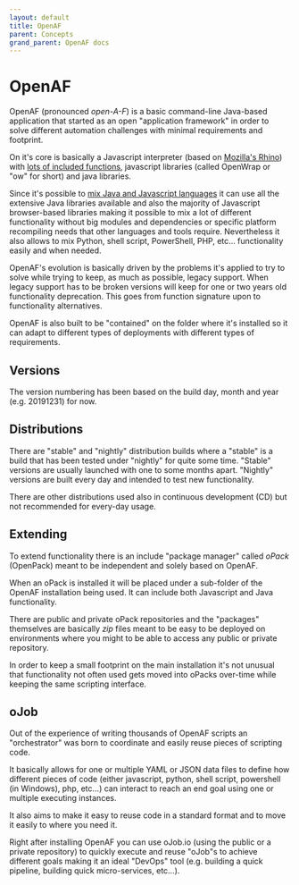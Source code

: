 ```yaml
---
layout: default
title: OpenAF
parent: Concepts
grand_parent: OpenAF docs
---
```


# OpenAF

OpenAF (pronounced _open-A-F_) is a basic command-line Java-based application that started as an open "application framework" in order to solve different automation challenges with minimal requirements and footprint.

On it's core is basically a Javascript interpreter (based on [Mozilla's Rhino](https://github.com/mozilla/rhino)) with [lots of included functions](javascript2oaf.md), javascript libraries (called OpenWrap or "ow" for short) and java libraries.

Since it's possible to [mix Java and Javascript languages](java.md) it can use all the extensive Java libraries available and also the majority of Javascript browser-based libraries making it possible to mix a lot of different functionality without big modules and dependencies or specific platform recompiling needs that other languages and tools require. Nevertheless it also allows to mix Python, shell script, PowerShell, PHP, etc... functionality easily and when needed.

OpenAF's evolution is basically driven by the problems it's applied to try to solve while trying to keep, as much as possible, legacy support. When legacy support has to be broken versions will keep for one or two years old functionality deprecation. This goes from function signature upon to functionality alternatives.

OpenAF is also built to be "contained" on the folder where it's installed so it can adapt to different types of deployments with different types of requirements.

## Versions

The version numbering has been based on the build day, month and year (e.g. 20191231) for now.

## Distributions 

There are "stable" and "nightly" distribution builds where a "stable" is a build that has been tested under "nightly" for quite some time. "Stable" versions are usually launched with one to some months apart. "Nightly" versions are built every day and intended to test new functionality.

There are other distributions used also in continuous development (CD) but not recommended for every-day usage.

## Extending

To extend functionality there is an include "package manager" called _oPack_ (OpenPack) meant to be independent and solely based on OpenAF.

When an oPack is installed it will be placed under a sub-folder of the OpenAF installation being used. It can include both Javascript and Java functionality.

There are public and private oPack repositories and the "packages" themselves are basically _zip_ files meant to be easy to be deployed on environments where you might to be able to access any public or private repository.

In order to keep a small footprint on the main installation it's not unusual that functionality not often used gets moved into oPacks over-time while keeping the same scripting interface.

## oJob

Out of the experience of writing thousands of OpenAF scripts an "orchestrator" was born to coordinate and easily reuse pieces of scripting code. 

It basically allows for one or multiple YAML or JSON data files to define how different pieces of code (either javascript, python, shell script, powershell (in Windows), php, etc...) can interact to reach an end goal using one or multiple executing instances.

It also aims to make it easy to reuse code in a standard format and to move it easily to where you need it.

Right after installing OpenAF you can use oJob.io (using the public or a private repository) to quickly execute and reuse "oJob"s to achieve different goals making it an ideal "DevOps" tool (e.g. building a quick pipeline, building quick micro-services, etc...).